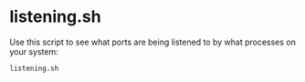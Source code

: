 # listening.sh

Use this script to see what ports are being listened to by what processes on your system:

```sh
listening.sh
```
